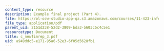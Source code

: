 ```yaml
---
content_type: resource
description: Example final project (Part 4).
file: https://ol-ocw-studio-app-qa.s3.amazonaws.com/courses/11-423-information-and-communication-technologies-in-community-development-spring-2004/a949ddc5e17195a652e36f05d5628fb1_c_newfinrep_3.pdf
file_type: application/pdf
parent_uid: 2151d238-52d2-3809-bda3-b603c5c4c5e1
resourcetype: Document
title: c_newfinrep_3.pdf
uid: a949ddc5-e171-95a6-52e3-6f05d5628fb1
---
```

